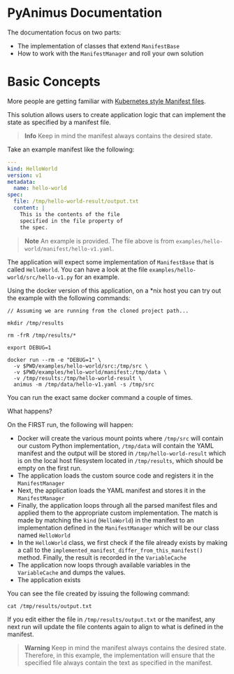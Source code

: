 # PyAnimus Documentation

The documentation focus on two parts:

* The implementation of classes that extend `ManifestBase`
* How to work with the `ManifestManager` and roll your own solution

# Basic Concepts

More people are getting familiar with [Kubernetes style Manifest files](https://kubernetes.io/docs/reference/glossary/?all=true#term-manifest).

This solution allows users to create application logic that can implement the state as specified by a manifest file.

> **Info**
> Keep in mind the manifest always contains the desired state. 

Take an example manifest like the following:

```yaml
---
kind: HelloWorld
version: v1
metadata:
  name: hello-world
spec:
  file: /tmp/hello-world-result/output.txt
  content: |
    This is the contents of the file
    specified in the file property of
    the spec.   
```

> **Note**
> An example is provided. The file above is from `examples/hello-world/manifest/hello-v1.yaml`.

The application will expect some implementation of `ManifestBase` that is called `HelloWorld`. You can have a look at the file `examples/hello-world/src/hello-v1.py` for an example.

Using the docker version of this application, on a *nix host you can try out the example with the following commands:

```shell
// Assuming we are running from the cloned project path...

mkdir /tmp/results

rm -frR /tmp/results/*

export DEBUG=1

docker run --rm -e "DEBUG=1" \
  -v $PWD/examples/hello-world/src:/tmp/src \
  -v $PWD/examples/hello-world/manifest:/tmp/data \
  -v /tmp/results:/tmp/hello-world-result \
  animus -m /tmp/data/hello-v1.yaml -s /tmp/src
```

You can run the exact same docker command a couple of times.

What happens?

On the FIRST run, the following will happen:

* Docker will create the various mount points where `/tmp/src` will contain our custom Python implementation, `/tmp/data` will contain the YAML manifest and the output will be stored in `/tmp/hello-world-result` which is on the local host filesystem located in `/tmp/results`, which should be empty on the first run.
* The application loads the custom source code and registers it in the `ManifestManager`
* Next, the application loads the YAML manifest and stores it in the `ManifestManager`
* Finally, the application loops through all the parsed manifest files and applied them to the appropriate custom implementation. The match is made by matching the `kind` (`HelloWorld`) in the manifest to an implementation defined in the `ManifestManager` which will be our class named `HelloWorld`
* In the `HelloWorld` class, we first check if the file already exists by making a call to the `implemented_manifest_differ_from_this_manifest()` method. Finally, the result is recorded in the `VariableCache`
* The application now loops through available variables in the `VariableCache` and dumps the values.
* The application exists

You can see the file created by issuing the following command:

```shell
cat /tmp/results/output.txt
```

If you edit either the file in `/tmp/results/output.txt` or the manifest, any next run will update the file contents again to align to what is defined in the manifest. 

> **Warning**
> Keep in mind the manifest always contains the desired state. Therefore, in this example, the implementation will ensure that the specified file always contain the text as specified in the manifest.


